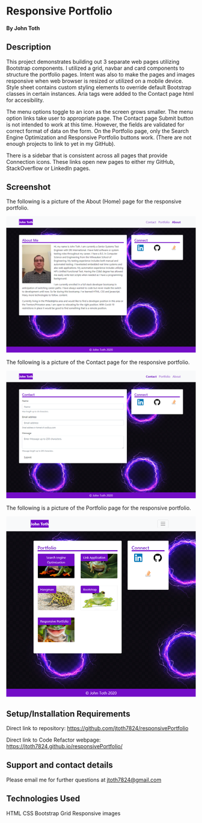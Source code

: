 # Responsive Portfolio

#### By John Toth

## Description

This project demonstrates building out 3 separate web pages utilizing Bootstrap components.  I utilized a grid, navbar and card components to structure the portfolio pages.  Intent was also to make the pages and images responsive when web browser is resized or utilized on a mobile device.  Style sheet contains custom styling elements to override default Bootstrap classes in certain instances.  Aria tags were added to the Contact page html for accesibility.

The menu options toggle to an icon as the screen grows smaller.   The menu option links take user to appropriate page.  The Contact page Submit button is not intended to work at this time.   However, the fields are validated for correct format of data on the form.  On the Portfolio page, only the Search Engine Optimization and Responsive Portfolio buttons work.   (There are not enough projects to link to yet in my GitHub).

There is a sidebar that is consistent across all pages that provide Connection icons.   These links open new pages to either my GitHub, StackOverflow or LinkedIn pages.

## Screenshot

The following is a picture of the About (Home) page for the responsive portfolio.

<p align="center">
  <img src="./assets/images/AboutMe.png" alt="Responsive Portfolio About page screenshot">
</p>

The following is a picture of the Contact page for the responsive portfolio.
<p align="center">
  <img src="./assets/images/Contact.png" alt="Responsive Portfolio Contact page screenshot">
</p>

The following is a picture of the Portfolio page for the responsive portfolio.
<p align="center">
  <img src="./assets/images/Portfolio.png" alt="Responsive Portfolio Portfolio page screenshot">
</p>

## Setup/Installation Requirements

Direct link to repository:  https://github.com/jtoth7824/responsivePortfolio

Direct link to Code Refactor webpage:  https://jtoth7824.github.io/responsivePortfolio/

## Support and contact details

Please email me for further questions at jtoth7824@gmail.com


## Technologies Used

HTML
CSS
Bootstrap Grid
Responsive images